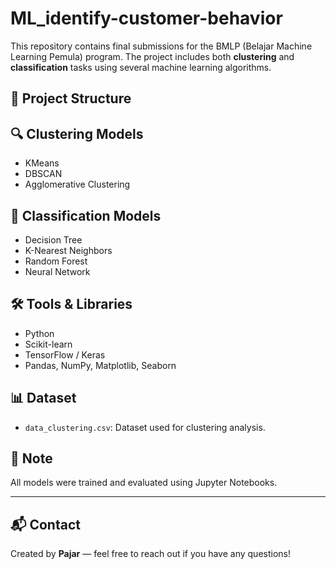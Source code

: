 # ML_identify-customer-behavior

This repository contains final submissions for the BMLP (Belajar Machine Learning Pemula) program. The project includes both **clustering** and **classification** tasks using several machine learning algorithms.

## 📁 Project Structure

## 🔍 Clustering Models
- KMeans
- DBSCAN
- Agglomerative Clustering

## 🤖 Classification Models
- Decision Tree
- K-Nearest Neighbors
- Random Forest
- Neural Network

## 🛠 Tools & Libraries
- Python
- Scikit-learn
- TensorFlow / Keras
- Pandas, NumPy, Matplotlib, Seaborn

## 📊 Dataset
- `data_clustering.csv`: Dataset used for clustering analysis.

## 📌 Note
All models were trained and evaluated using Jupyter Notebooks.

---

## 📬 Contact
Created by **Pajar** — feel free to reach out if you have any questions!
